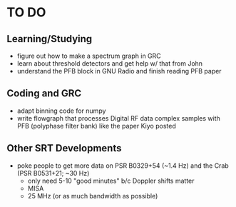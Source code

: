 # TO DO

## Learning/Studying
- figure out how to make a spectrum graph in GRC
- learn about threshold detectors and get help w/ that from John
- understand the PFB block in GNU Radio and finish reading PFB paper

## Coding and GRC
- adapt binning code for numpy
- write flowgraph that processes Digital RF data complex samples with PFB (polyphase filter bank) like the paper Kiyo posted

## Other SRT Developments
- poke people to get more data on PSR B0329+54 (~1.4 Hz) and the Crab (PSR B0531+21; ~30 Hz)
	- only need 5-10 "good minutes" b/c Doppler shifts matter
	- MISA
	- 25 MHz (or as much bandwidth as possible)

